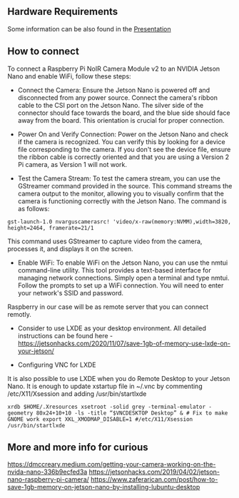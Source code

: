 ## Hardware Requirements

Some information can be also found in the [Presentation](https://github.com/LygutaKsusha/Project_Bee/blob/main/Presentation.pdf)




## How to connect

To connect a Raspberry Pi NoIR Camera Module v2 to an NVIDIA Jetson Nano and enable WiFi, follow these steps:

- Connect the Camera: Ensure the Jetson Nano is powered off and disconnected from any power source. Connect the camera's ribbon cable to the CSI port on the Jetson Nano. The silver side of the connector should face towards the board, and the blue side should face away from the board. This orientation is crucial for proper connection.

- Power On and Verify Connection: Power on the Jetson Nano and check if the camera is recognized. You can verify this by looking for a device file corresponding to the camera. If you don't see the device file, ensure the ribbon cable is correctly oriented and that you are using a Version 2 Pi camera, as Version 1 will not work.

- Test the Camera Stream: To test the camera stream, you can use the GStreamer command provided in the source. This command streams the camera output to the monitor, allowing you to visually confirm that the camera is functioning correctly with the Jetson Nano. The command is as follows:

```
gst-launch-1.0 nvarguscamerasrc! 'video/x-raw(memory:NVMM),width=3820, height=2464, framerate=21/1
```
This command uses GStreamer to capture video from the camera, processes it, and displays it on the screen.

- Enable WiFi: To enable WiFi on the Jetson Nano, you can use the nmtui command-line utility. This tool provides a text-based interface for managing network connections. Simply open a terminal and type nmtui. Follow the prompts to set up a WiFi connection. You will need to enter your network's SSID and password.

Raspberry in our case will be as remote server that you can connect remotly. 

- Consider to use LXDE as your desktop environment. All detailed instructions can be found here -
https://jetsonhacks.com/2020/11/07/save-1gb-of-memory-use-lxde-on-your-jetson/

- Configuring VNC for LXDE

It is also possible to use LXDE when you do Remote Desktop to your Jetson Nano. It is enough to update xstartup file in ~/.vnc by commenting /etc/X11/Xsession and adding /usr/bin/startlxde

```
xrdb $HOME/.Xresources xsetroot -solid grey -terminal-emulator -geometry 80x24+10+10 -ls -title “$VNCDESKTOP Desktop” & # Fix to make GNOME work export XKL_XMODMAP_DISABLE=1 #/etc/X11/Xsession /usr/bin/startlxde
```


## More and more info for curious

https://dmccreary.medium.com/getting-your-camera-working-on-the-nvida-nano-336b9ecfed3a 
https://jetsonhacks.com/2019/04/02/jetson-nano-raspberry-pi-camera/
https://www.zaferarican.com/post/how-to-save-1gb-memory-on-jetson-nano-by-installing-lubuntu-desktop
